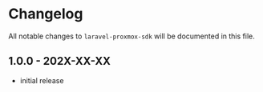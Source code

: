 # Changelog

All notable changes to `laravel-proxmox-sdk` will be documented in this file.

## 1.0.0 - 202X-XX-XX

- initial release

